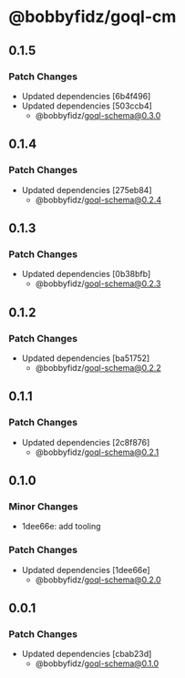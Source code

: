 # @bobbyfidz/goql-cm

## 0.1.5

### Patch Changes

- Updated dependencies [6b4f496]
- Updated dependencies [503ccb4]
    - @bobbyfidz/goql-schema@0.3.0

## 0.1.4

### Patch Changes

- Updated dependencies [275eb84]
    - @bobbyfidz/goql-schema@0.2.4

## 0.1.3

### Patch Changes

- Updated dependencies [0b38bfb]
    - @bobbyfidz/goql-schema@0.2.3

## 0.1.2

### Patch Changes

- Updated dependencies [ba51752]
    - @bobbyfidz/goql-schema@0.2.2

## 0.1.1

### Patch Changes

- Updated dependencies [2c8f876]
    - @bobbyfidz/goql-schema@0.2.1

## 0.1.0

### Minor Changes

- 1dee66e: add tooling

### Patch Changes

- Updated dependencies [1dee66e]
    - @bobbyfidz/goql-schema@0.2.0

## 0.0.1

### Patch Changes

- Updated dependencies [cbab23d]
    - @bobbyfidz/goql-schema@0.1.0
